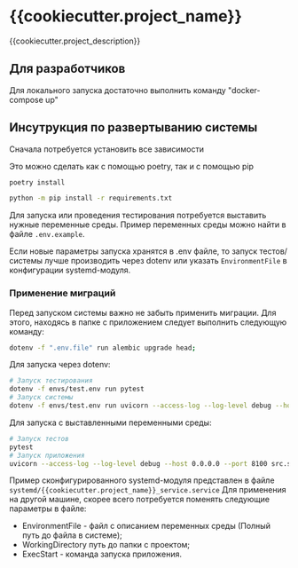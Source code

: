 # {{cookiecutter.project_name}}

{{cookiecutter.project_description}}

## Для разработчиков

Для локального запуска достаточно выполнить команду "docker-compose up"

## Инсутрукция по развертыванию системы

Сначала потребуется установить все зависимости

Это можно сделать как с помощью poetry, так и с помощью pip
```bash
poetry install
```

```bash
python -m pip install -r requirements.txt
```

Для запуска или проведения тестирования потребуется выставить нужные переменные среды.
Пример переменных среды можно найти в файле `.env.example`.

Если новые параметры запуска хранятся в .env файле, то запуск тестов/системы лучше производить через dotenv или указать `EnvironmentFile` в конфигурации systemd-модуля.

### Применение миграций
Перед запуском системы важно не забыть применить миграции. Для этого, находясь в папке с приложением
следует выполнить следующую команду:
```bash
dotenv -f ".env.file" run alembic upgrade head;
```

Для запуска через dotenv:
```bash
# Запуск тестирования
dotenv -f envs/test.env run pytest
# Запуск системы
dotenv -f envs/test.env run uvicorn --access-log --log-level debug --host 0.0.0.0 --port 8100 src.server:app
```

Для запуска с выставленными переменными среды:
```bash
# Запуск тестов
pytest
# Запуск приложения
uvicorn --access-log --log-level debug --host 0.0.0.0 --port 8100 src.server:app
```

Пример сконфигурированного systemd-модуля представлен в файле `systemd/{{cookiecutter.project_name}}_service.service`
Для применения на другой машине, скорее всего потребуется поменять следующие параметры в файле:
* EnvironmentFile - файл с описанием переменных среды (Полный путь до файла в системе);
* WorkingDirectory путь до папки с проектом;
* ExecStart - команда запуска приложения.